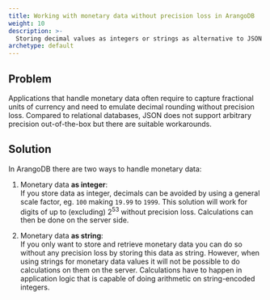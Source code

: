 ```yaml
---
title: Working with monetary data without precision loss in ArangoDB
weight: 10
description: >-
  Storing decimal values as integers or strings as alternative to JSON numbers
archetype: default
---
```

## Problem

Applications that handle monetary data often require to capture fractional units
of currency and need to emulate decimal rounding without precision loss.
Compared to relational databases, JSON does not support arbitrary precision
out-of-the-box but there are suitable workarounds.

## Solution

In ArangoDB there are two ways to handle monetary data:

1. Monetary data **as integer**:
   <br>
   If you store data as integer, decimals can be avoided by using a general
   scale factor, eg. `100` making `19.99` to `1999`. This solution will work
   for digits of up to (excluding) 2<sup>53</sup> without precision loss. Calculations
   can then be done on the server side.
   
2. Monetary data **as string**:
   <br>
   If you only want to store and retrieve monetary data you can do so without
   any precision loss by storing this data as string. However, when using
   strings for monetary data values it will not be possible to do calculations
   on them on the server. Calculations have to happen in application logic
   that is capable of doing arithmetic on string-encoded integers.
